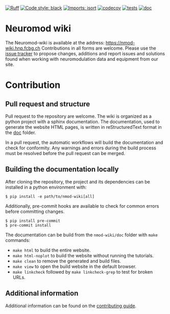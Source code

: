 [![Ruff](https://img.shields.io/endpoint?url=https://raw.githubusercontent.com/astral-sh/ruff/main/assets/badge/v2.json)](https://github.com/astral-sh/ruff)
[![Code style: black](https://img.shields.io/badge/code%20style-black-000000.svg)](https://github.com/psf/black)
[![Imports: isort](https://img.shields.io/badge/%20imports-isort-%231674b1?style=flat&labelColor=ef8336)](https://pycqa.github.io/isort/)
[![codecov](https://codecov.io/gh/fcbg-hnp-meeg/nmod-wiki/graph/badge.svg?token=5FRpE1NrCQ)](https://codecov.io/gh/fcbg-hnp-meeg/nmod-wiki)
[![tests](https://github.com/fcbg-hnp-meeg/nmod-wiki/actions/workflows/pytest.yaml/badge.svg?branch=main)](https://github.com/fcbg-hnp-meeg/nmod-wiki/actions/workflows/pytest.yaml)
[![doc](https://github.com/fcbg-hnp-meeg/nmod-wiki/actions/workflows/doc.yaml/badge.svg?branch=main)](https://github.com/fcbg-hnp-meeg/nmod-wiki/actions/workflows/doc.yaml)

# Neuromod wiki

The Neuromod-wiki is available at the address: https://nmod-wiki.hnp.fcbg.ch
Contributions in all forms are welcome. Please use the
[issue tracker](https://github.com/fcbg-hnp-meeg/nmod-wiki/issues) to propose changes,
additions and report issues and solutions found when working with neuromodulation data
and equipment from our site.

# Contribution

## Pull request and structure

Pull request to the repository are welcome. The wiki is organized as a python project
with a sphinx documentation. The documentation, used to generate the website HTML pages,
is written in reStructuredText format in the
[doc](https://github.com/fcbg-hnp-meeg/nmod-wiki/tree/main/doc) folder.

In a pull request, the automatic workflows will build the documentation and check for
conformity. Any warnings and errors during the build process must be resolved before the
pull request can be merged.

## Building the documentation locally

After cloning the repository, the project and its dependencies can be installed in a
python environment with:

```
$ pip install -e path/to/nmod-wiki[all]
```

Additionally, pre-commit hooks are available to check for common errors before
committing changes.

```
$ pip install pre-commit
$ pre-commit install
```

The documentation can be build from the `nmod-wiki/doc` folder with `make` commands:

- `make html` to build the entire website.
- `make html-noplot` to build the website without running the tutorials.
- `make clean` to remove the generated and build files.
- `make view` to open the build website in the default browser.
- `make linkcheck` followed by `make linkcheck-grep` to test for broken URLs.

## Additional information

Additional information can be found on the
[contributing guide](https://nmod-wiki.hnp.fcbg.ch/contributing.html).
